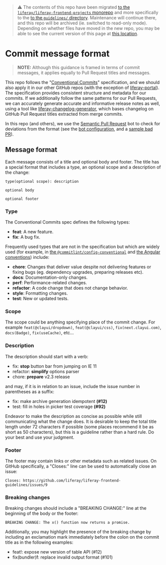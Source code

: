 > :warning: The contents of this repo have been migrated [to the `liferay/liferay-frontend-projects` monorepo](https://github.com/liferay/liferay-frontend-projects) and more specifically to the [to the `guidelines/` directory](https://github.com/liferay/liferay-frontend-projects/tree/master/guidelines). Maintenance will continue there, and this repo will be archived (ie. switched to read-only mode). Depending on whether files have moved in the new repo, you may be able to see the current version of this page at [this location](https://github.com/liferay/liferay-frontend-projects/tree/master/guidelines/general/commit_messages.md).

# Commit message format

> **NOTE:** Although this guidance is framed in terms of commit messages, it applies equally to Pull Request titles and messages.

This repo follows the "[Conventional Commits](https://www.conventionalcommits.org/)" specification, and we should also apply it in our other GitHub repos (with the exception of [liferay-portal](https://github.com/liferay/liferay-portal)). The specification provides consistent structure and metadata for our commits. If we additionally follow the same patterns for our Pull Requests, we can accurately generate accurate and informative release notes as well, using a tool like [liferay-changelog-generator](https://github.com/liferay/liferay-npm-tools/tree/master/packages/liferay-changelog-generator), which bases changelog on GitHub Pull Request titles extracted from merge commits.

In this repo (and others), we use the [Semantic Pull Request](https://github.com/probot/semantic-pull-requests) bot to check for deviations from the format (see the [bot configuration](https://github.com/liferay/liferay-frontend-guidelines/blob/master/.github/semantic.yml), and a [sample bad PR](https://github.com/liferay/liferay-frontend-guidelines/pull/71)).

## Message format

Each message consists of a title and optional body and footer. The title has a special format that includes a type, an optional scope and a description of the change:

```
type(optional scope): description

optional body

optional footer
```

### Type

The Conventional Commits spec defines the following types:

-   **feat**: A new feature.
-   **fix**: A bug fix.

Frequently used types that are not in the specification but which are widely used (for example, in [the `@commitlint/config-conventional`](https://github.com/conventional-changelog/commitlint/tree/master/%40commitlint/config-conventional) and [the Angular conventions](https://github.com/angular/angular/blob/22b96b9/CONTRIBUTING.md#-commit-message-guidelines)) include:

-   **chore**: Changes that deliver value despite not delivering features or fixing bugs (eg. dependency upgrades, preparing releases etc).
-   **docs**: Documentation-only changes.
-   **perf**: Performance-related changes.
-   **refactor**: A code change that does not change behavior.
-   **style**: Formatting changes.
-   **test**: New or updated tests.

### Scope

The scope could be anything specifying place of the commit change. For example `feat(@clayui/dropdown)`, `feat(@clayui/css)`, `fix(next.clayui.com)`, `docs(Badge)`, `fix(useCache)`, etc...

### Description

The description should start with a verb:

-   fix: **stop** button bar from jumping on IE 11
-   refactor: **simplify** options parser
-   chore: **prepare** v2.3 release

and may, if it is in relation to an issue, include the issue number in parentheses as a suffix:

-   fix: make archive generation idempotent **(#12)**
-   test: fill in holes in picker test coverage **(#92)**

Endeavor to make the description as concise as possible while still communicating what the change does. It is desirable to keep the total title length under 72 characters if possible (some places recommend it be as short as 50 characters), but this is a guideline rather than a hard rule. Do your best and use your judgment.

### Footer

The footer may contain links or other metadata such as related issues. On GitHub specifically, a "Closes:" line can be used to automatically close an issue:

```
Closes: https://github.com/liferay/liferay-frontend-guidelines/issues/9
```

### Breaking changes

Breaking changes should include a "BREAKING CHANGE:" line at the beginning of the body or the footer:

```
BREAKING CHANGE: The x() function now returns a promise.
```

Additionally, you may highlight the presence of the breaking change by including an exclamation mark immediately before the colon on the commit title as in the following examples:

-   feat!: expose new version of table API (#12)
-   fix(bundler)**!**: replace invalid output format (#101)

